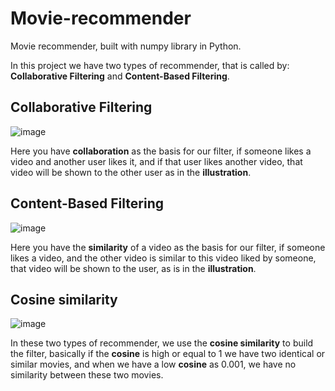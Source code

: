 # Movie-recommender
Movie recommender, built with numpy library in Python. 

In this project we have two types of recommender, that is called by: **Collaborative Filtering** and **Content-Based Filtering**.

## Collaborative Filtering
![image](https://github.com/DEEPLERZERA/Movie-recommender/assets/73613620/9ed7b85d-83f5-4bcb-928a-384a785cd5c4)

Here you have **collaboration** as the basis for our filter, if someone likes a video and another user likes it, and if that user likes another video, that video will be shown to the other user as in the **illustration**.

## Content-Based Filtering
![image](https://github.com/DEEPLERZERA/Movie-recommender/assets/73613620/ffa521ee-f682-477e-9475-71a088022f22)

Here you have the **similarity** of a video as the basis for our filter, if someone likes a video, and the other video is similar to this video liked by someone, that video will be shown to the user, as is in the **illustration**.

## Cosine similarity
![image](https://github.com/DEEPLERZERA/Movie-recommender/assets/73613620/84d30610-45a1-41e6-84a1-9a6bbab55b96)

In these two types of recommender, we use the **cosine similarity** to build the filter, basically if the **cosine** is high or equal to 1 we have two identical or similar movies, and when we have a low **cosine** as 0.001, we have no similarity between these two movies.
